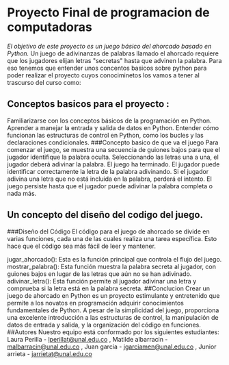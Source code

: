 # Proyecto Final de programacion de computadoras 

*El objetivo de este proyecto es un juego básico del ahorcado basado en Python.* Un juego de adivinanzas de palabras llamado el ahorcado requiere que los jugadores elijan letras   "secretas" hasta que advinen la palabra.
Para eso tenemos que entender unos concentos basicos sobre python para poder realizar el proyecto cuyos conociminetos los vamos a tener al trascurso del curso como:
## Conceptos basicos para el proyecto :
Familiarizarse con los conceptos básicos de la programación en Python.
Aprender a manejar la entrada y salida de datos en Python.
Entender cómo funcionan las estructuras de control en Python, como los bucles y las declaraciones condicionales.
###Concepto basico de que va el juego
Para comenzar el juego, se muestra una secuencia de guiones bajos para que el jugador identifique la palabra oculta. Seleccionando las letras una a una, el jugador deberá adivinar la palabra. El juego ha terminado. El jugador puede identificar correctamente la letra de la palabra adivinando. Si el jugador adivina una letra que no está incluida en la palabra, perderá el intento. El juego persiste hasta que el jugador puede adivinar la palabra completa o nada más.
## Un concepto del diseño del codigo del juego.
###Diseño del Código
El código para el juego de ahorcado se divide en varias funciones, cada una de las cuales realiza una tarea específica. Esto hace que el código sea más fácil de leer y mantener.

jugar_ahorcado(): Esta es la función principal que controla el flujo del juego.
mostrar_palabra(): Esta función muestra la palabra secreta al jugador, con guiones bajos en lugar de las letras que aún no se han adivinado.
adivinar_letra(): Esta función permite al jugador adivinar una letra y comprueba si la letra está en la palabra secreta.
##Conclucion
Crear un juego de ahorcado en Python es un proyecto estimulante y entretenido que permite a los novatos en programación adquirir conocimientos fundamentales de Python. A pesar de la simplicidad del juego, proporciona una excelente introducción a las estructuras de control, la manipulación de datos de entrada y salida, y la organización del código en funciones.
##Autores Nuestro equipo está conformado por los siguientes estudiantes: Laura Perilla - lperillat@unal.edu.co , Matilde albarracin - malbarracin@unal.edu.co , Juan garcia - jgarciamen@unal.edu.co , Junior arrieta - jarrietat@unal.edu.co 

